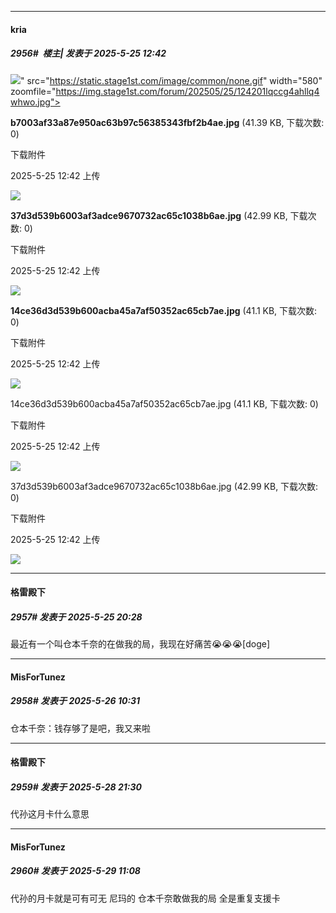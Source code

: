 ﻿
*****

####  kria  
##### 2956#         楼主| 发表于 2025-5-25 12:42

<img src="https://img.stage1st.com/forum/202505/25/124201lqccg4ahllq4whwo.jpg" referrerpolicy="no-referrer">" src="https://static.stage1st.com/image/common/none.gif" width="580" zoomfile="https://img.stage1st.com/forum/202505/25/124201lqccg4ahllq4whwo.jpg">

<strong>b7003af33a87e950ac63b97c56385343fbf2b4ae.jpg</strong> (41.39 KB, 下载次数: 0)

下载附件

2025-5-25 12:42 上传

<img src="https://img.stage1st.com/forum/202505/25/124237swj6gh8byerhjr12.jpg" referrerpolicy="no-referrer">

<strong>37d3d539b6003af3adce9670732ac65c1038b6ae.jpg</strong> (42.99 KB, 下载次数: 0)

下载附件

2025-5-25 12:42 上传

<img src="https://img.stage1st.com/forum/202505/25/124216qd42w8n8v2od8v2v.jpg" referrerpolicy="no-referrer">

<strong>14ce36d3d539b600acba45a7af50352ac65cb7ae.jpg</strong> (41.1 KB, 下载次数: 0)

下载附件

2025-5-25 12:42 上传

<img src="https://static.stage1st.com/image/smiley/face2017/054.png" referrerpolicy="no-referrer">

14ce36d3d539b600acba45a7af50352ac65cb7ae.jpg
(41.1 KB, 下载次数: 0)

下载附件

2025-5-25 12:42 上传

<img src="https://img.stage1st.com/forum/202505/25/124201wr4rhhczkh4gh8mn.jpg" referrerpolicy="no-referrer">

37d3d539b6003af3adce9670732ac65c1038b6ae.jpg
(42.99 KB, 下载次数: 0)

下载附件

2025-5-25 12:42 上传

<img src="https://img.stage1st.com/forum/202505/25/124201xb08v2zbc08gruxv.jpg" referrerpolicy="no-referrer">


*****

####  格雷殿下  
##### 2957#       发表于 2025-5-25 20:28

最近有一个叫仓本千奈的在做我的局，我现在好痛苦😭😭😭[doge]


*****

####  MisForTunez  
##### 2958#       发表于 2025-5-26 10:31

仓本千奈：钱存够了是吧，我又来啦


*****

####  格雷殿下  
##### 2959#       发表于 2025-5-28 21:30

代孙这月卡什么意思


*****

####  MisForTunez  
##### 2960#       发表于 2025-5-29 11:08

代孙的月卡就是可有可无
尼玛的 仓本千奈敢做我的局 全是重复支援卡

